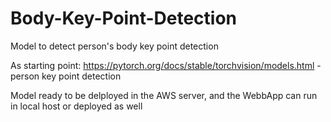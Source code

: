 # Body-Key-Point-Detection
Model to detect person's body key point detection


As starting point: https://pytorch.org/docs/stable/torchvision/models.html - person key point detection

Model ready to be delployed in the AWS server, and the WebbApp can run in local host or deployed as well
